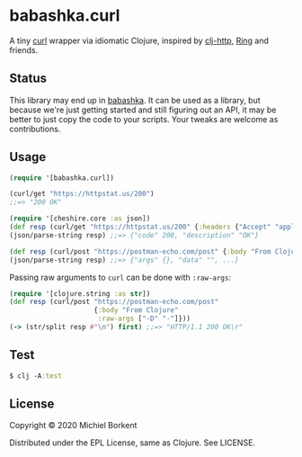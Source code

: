 # babashka.curl

A tiny [curl](https://curl.haxx.se/) wrapper via idiomatic Clojure, inspired by [clj-http](https://github.com/dakrone/clj-http#philosophy), [Ring](https://github.com/ring-clojure/ring) and friends.

## Status

This library may end up in [babashka](https://github.com/borkdude/babashka/). It
can be used as a library, but because we're just getting started and still
figuring out an API, it may be better to just copy the code to your
scripts. Your tweaks are welcome as contributions.

## Usage

``` clojure
(require '[babashka.curl])

(curl/get "https://httpstat.us/200")
;;=> "200 OK"

(require '[cheshire.core :as json])
(def resp (curl/get "https://httpstat.us/200" {:headers {"Accept" "application/json"}}))
(json/parse-string resp) ;;=> {"code" 200, "description" "OK"}

(def resp (curl/post "https://postman-echo.com/post" {:body "From Clojure"}))
(json/parse-string resp) ;;=> {"args" {}, "data" "", ...}
```

Passing raw arguments to `curl` can be done with `:raw-args`:

``` clojure
(require '[clojure.string :as str])
(def resp (curl/post "https://postman-echo.com/post"
                     {:body "From Clojure"
                      :raw-args ["-D" "-"]}))
(-> (str/split resp #"\n") first) ;;=> "HTTP/1.1 200 OK\r"
```

## Test

``` clojure
$ clj -A:test
```

## License

Copyright © 2020 Michiel Borkent

Distributed under the EPL License, same as Clojure. See LICENSE.
